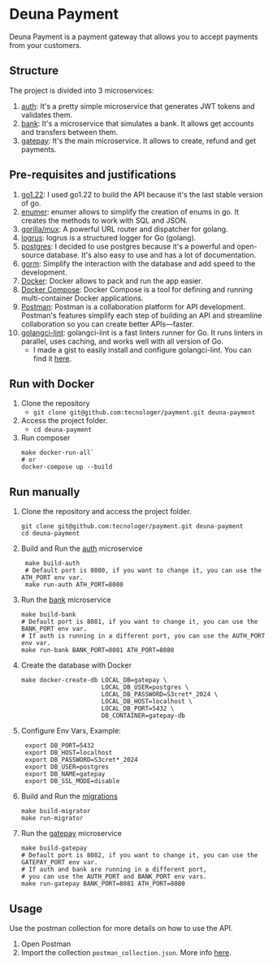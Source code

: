 # Deuna Payment

Deuna Payment is a payment gateway that allows you to accept payments from your customers.

## Structure

The project is divided into 3 microservices:

1. [auth](./auth): It's a pretty simple microservice that generates JWT tokens and validates them.
2. [bank](./bank): It's a microservice that simulates a bank. It allows get accounts and transfers between them.
3. [gatepay](./gatepay): It's the main microservice. It allows to create, refund and get payments.

## Pre-requisites and justifications

1. [go1.22][5]: I used go1.22 to build the API because it's the last stable version of go.
2. [enumer][6]: enumer allows to simplify the creation of enums in go. It creates the methods to work with SQL and JSON.
3. [gorilla/mux][8]: A powerful URL router and dispatcher for golang.
4. [logrus][7]: logrus is a structured logger for Go (golang).
5. [postgres][9]: I decided to use postgres because it's a powerful and open-source database. It's also easy to use and has a lot of documentation.
6. [gorm][12]: Simplify the interaction with the database and add speed to the development.
7. [Docker][2]: Docker allows to pack and run the app easier.
8. [Docker Compose][3]: Docker Compose is a tool for defining and running multi-container Docker applications.
9. [Postman][4]: Postman is a collaboration platform for API development. Postman's features simplify each step of building an API and streamline collaboration so you can create better APIs—faster.
10. [golangci-lint][10]: golangci-lint is a fast linters runner for Go. It runs linters in parallel, uses caching, and works well with all version of Go.
    - I made a gist to easily install and configure golangci-lint. You can find it [here][11].

## Run with Docker

1. Clone the repository
    - `git clone git@github.com:tecnologer/payment.git deuna-payment`
2. Access the project folder.
   - `cd deuna-payment`
3. Run composer 
   ```shell
   make docker-run-all`
   # or
   docker-compose up --build
   ```
## Run manually

1. Clone the repository and access the project folder.
   ```shell
   git clone git@github.com:tecnologer/payment.git deuna-payment
   cd deuna-payment
   ```
2. Build and Run the [auth](./auth) microservice
   ```shell
    make build-auth 
    # Default port is 8080, if you want to change it, you can use the ATH_PORT env var.   
    make run-auth ATH_PORT=8080
    ``` 
3. Run the [bank](./bank) microservice 
   ```shell
   make build-bank
   # Default port is 8081, if you want to change it, you can use the BANK_PORT env var.
   # If auth is running in a different port, you can use the AUTH_PORT env var.
   make run-bank BANK_PORT=8081 ATH_PORT=8080
    ``` 
4. Create the database with Docker
   ```shell
   make docker-create-db LOCAL_DB=gatepay \
                         LOCAL_DB_USER=postgres \
                         LOCAL_DB_PASSWORD=S3cret*_2024 \
                         LOCAL_DB_HOST=localhost \
                         LOCAL_DB_PORT=5432 \
                         DB_CONTAINER=gatepay-db
    ``` 
5. Configure Env Vars, Example:
   ```shell
    export DB_PORT=5432
    export DB_HOST=localhost
    export DB_PASSWORD=S3cret*_2024
    export DB_USER=postgres
    export DB_NAME=gatepay
    export DB_SSL_MODE=disable
   ```
6. Build and Run the [migrations](./gatepay/migrator)
   ```shell
   make build-migrator 
   make run-migrator
   ``` 
7. Run the [gatepay](./gatepay) microservice
   ```shell
   make build-gatepay
   # Default port is 8082, if you want to change it, you can use the GATEPAY_PORT env var.
   # If auth and bank are running in a different port, 
   # you can use the AUTH_PORT and BANK_PORT env vars.
   make run-gatepay BANK_PORT=8081 ATH_PORT=8080
    ``` 

## Usage

Use the postman collection for more details on how to use the API.

1. Open Postman
2. Import the collection `postman_collection.json`. More info [here][1]. 

[1]: https://learning.postman.com/docs/getting-started/importing-and-exporting/importing-data/
[2]: https://docs.docker.com/get-docker/
[3]: https://docs.docker.com/compose/install/
[4]: https://www.postman.com/
[5]: https://golang.org/doc/install
[6]: https://github.com/dmarkham/enumer
[7]: https://github.com/sirupsen/logrus
[8]: https://github.com/gorilla/mux
[9]: https://www.postgresql.org/
[10]: https://golangci-lint.run/
[11]: https://gist.github.com/Tecnologer/9051643d839913294f3570bd9920a022
[12]: https://gorm.io/
